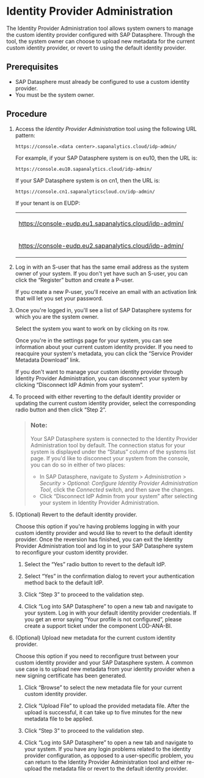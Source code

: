 <!-- loiodf15ed86297f436b89135e4132e665c7 -->

# Identity Provider Administration

The Identity Provider Administration tool allows system owners to manage the custom identity provider configured with SAP Datasphere. Through the tool, the system owner can choose to upload new metadata for the current custom identity provider, or revert to using the default identity provider.



<a name="loiodf15ed86297f436b89135e4132e665c7__prereq_jbj_4mm_hkb"/>

## Prerequisites

-   SAP Datasphere must already be configured to use a custom identity provider.
-   You must be the system owner.



## Procedure

1.  Access the *Identity Provider Administration* tool using the following URL pattern:

    `https://console.<data center>.sapanalytics.cloud/idp-admin/`

    For example, if your SAP Datasphere system is on eu10, then the URL is:

    `https://console.eu10.sapanalytics.cloud/idp-admin/`

    If your SAP Datasphere system is on cn1, then the URL is:

    `https://console.cn1.sapanalyticscloud.cn/idp-admin/`

    If your tenant is on EUDP:


    <table>
    <tr>
    <td valign="top">

    https://console-eudp.eu1.sapanalytics.cloud/idp-admin/


    
    </td>
    </tr>
    <tr>
    <td valign="top">

    https://console-eudp.eu2.sapanalytics.cloud/idp-admin/


    
    </td>
    </tr>
    </table>
    
2.  Log in with an S-user that has the same email address as the system owner of your system. If you don't yet have such an S-user, you can click the “Register” button and create a P-user.

    If you create a new P-user, you'll receive an email with an activation link that will let you set your password.

3.  Once you're logged in, you'll see a list of SAP Datasphere systems for which you are the system owner.

    Select the system you want to work on by clicking on its row.

    Once you're in the settings page for your system, you can see information about your current custom identity provider. If you need to reacquire your system's metadata, you can click the “Service Provider Metadata Download” link.

    If you don't want to manage your custom identity provider through Identity Provider Administration, you can disconnect your system by clicking “Disconnect IdP Admin from your system”.

4.  To proceed with either reverting to the default identity provider or updating the current custom identity provider, select the corresponding radio button and then click “Step 2”.

    > ### Note:  
    > Your SAP Datasphere system is connected to the Identity Provider Administration tool by default. The connection status for your system is displayed under the “Status” column of the systems list page. If you'd like to disconnect your system from the console, you can do so in either of two places:
    > 
    > -   In SAP Datasphere, navigate to *System* \> *Administration* \> *Security* \> *Optional: Configure Identity Provider Administration Tool*, click the *Connected* switch, and then save the changes.
    > -   Click “Disconnect IdP Admin from your system” after selecting your system in Identity Provider Administration.

5.  \(Optional\) Revert to the default identity provider.

    Choose this option if you're having problems logging in with your custom identity provider and would like to revert to the default identity provider. Once the reversion has finished, you can exit the Identity Provider Administration tool and log in to your SAP Datasphere system to reconfigure your custom identity provider.

    1.  Select the “Yes” radio button to revert to the default IdP.

    2.  Select “Yes” in the confirmation dialog to revert your authentication method back to the default IdP.

    3.  Click “Step 3” to proceed to the validation step.

    4.  Click “Log into SAP Datasphere” to open a new tab and navigate to your system. Log in with your default identity provider credentials. If you get an error saying “Your profile is not configured”, please create a support ticket under the component LOD-ANA-BI.


6.  \(Optional\) Upload new metadata for the current custom identity provider.

    Choose this option if you need to reconfigure trust between your custom identity provider and your SAP Datasphere system. A common use case is to upload new metadata from your identity provider when a new signing certificate has been generated.

    1.  Click “Browse” to select the new metadata file for your current custom identity provider.

    2.  Click “Upload File” to upload the provided metadata file. After the upload is successful, it can take up to five minutes for the new metadata file to be applied.

    3.  Click “Step 3” to proceed to the validation step.

    4.  Click “Log into SAP Datasphere” to open a new tab and navigate to your system. If you have any login problems related to the identity provider configuration, as opposed to a user-specific problem, you can return to the Identity Provider Administration tool and either re-upload the metadata file or revert to the default identity provider.



